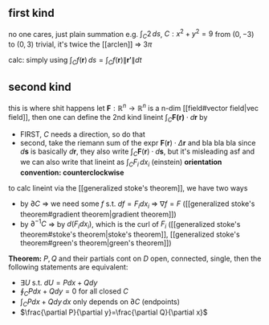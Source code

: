 ## first kind
no one cares, just plain summation
e.g. $\int _{C}2 \, ds$, $C: x^{2}+y^{2}=9$ from $(0,-3)$ to $(0,3)$
trivial, it's twice the [[arclen]] => $3\pi$

calc: simply using $\int _{C} f(\mathbf{r}) \, ds=\int _{C} f(\mathbf{r})\|\mathbf{r'}\|dt$

## second kind
this is where shit happens
let $\mathbf{F}: \mathbb{R}^{n} \to \mathbb{R}^{n}$ is a n-dim [[field#vector field|vec field]], then one can define the 2nd kind lineint $\int _{C} \mathbf{F(\mathbf{r})} \cdot d\mathbf{r}$ by
- FIRST, $C$ needs a direction, so do that
- second, take the riemann sum of the expr $\mathbf{F}(\mathbf{r})\cdot\Delta \mathbf{r}$ and bla bla bla
since $d\mathbf{s}$ is basically $d\mathbf{r}$, they also write $\int _{C} \mathbf{F}(\mathbf{r}) \cdot d\mathbf{s}$, but it's misleading asf
and we can also write that lineint as $\int _{C} F_{i} \, dx_{i}$ (einstein)
**orientation convention: counterclockwise**

to calc lineint via the [[generalized stoke's theorem]], we have two ways
- by $\partial C$ => we need some $f$ s.t. $df=F_{i}dx_{i}$ => $\nabla f=F$ ([[generalized stoke's theorem#gradient theorem|gradient theorem]])
- by $\partial^{-1}C$ => by $d(F_{i}dx_{i})$, which is the curl of $F_{i}$ ([[generalized stoke's theorem#stoke's theorem|stoke's theorem]], [[generalized stoke's theorem#green's theorem|green's theorem]])

**Theorem:** $P,Q$ and their partials cont on $D$ open, connected, single, then the following statements are equivalent:
- $\exists U$ s.t. $dU=Pdx+Qdy$
- $\oint_{C} Pdx+Qdy=0$ for all closed $C$
- $\int _{C} Pdx+Qdy \, dx$ only depends on $\partial C$ (endpoints)
- $\frac{\partial P}{\partial y}=\frac{\partial Q}{\partial x}$
